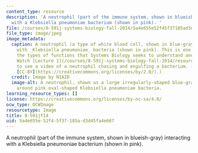 ```yaml
---
content_type: resource
description: 'A neutrophil (part of the immune system, shown in blueish-gray) interacting
  with a Klebsiella pneumoniae bacterium (shown in pink). '
file: /courses/8-591j-systems-biology-fall-2014/5a4e655e52f45f37185ad3d45fa4e667_8-591jf14.jpg
file_type: image/jpeg
image_metadata:
  caption: A neutrophil (a type of white blood cell, shown in blue-gray) interacting
    with _Klebsiella pneumoniae_ bacteria (shown in pink). This is one example of
    the types of functions that Systems Biology seeks to understand and describe.
    Watch [Lecture 1](/courses/8-591j-systems-biology-fall-2014/resources/introduction-to-the-class-and-overview-of-topics)
    to see a video of a neutrophil chasing and engulfing a bacterium. (Image by [NIAID](https://www.flickr.com/photos/54591706@N02/13743456084/),
    [CC-BY](https://creativecommons.org/licenses/by/2.0/).)
  credit: Image by NIAID
  image-alt: A neutrophil, shown as a large irregularly-shaped blue-gray cell, wrapping
    around pink oval-shaped Klebsiella pneumoniae bacteria.
learning_resource_types: []
license: https://creativecommons.org/licenses/by-nc-sa/4.0/
ocw_type: OCWImage
resourcetype: Image
title: 8-591jf14
uid: 5a4e655e-52f4-5f37-185a-d3d45fa4e667
---
```

A neutrophil (part of the immune system, shown in blueish-gray) interacting with a Klebsiella pneumoniae bacterium (shown in pink). 